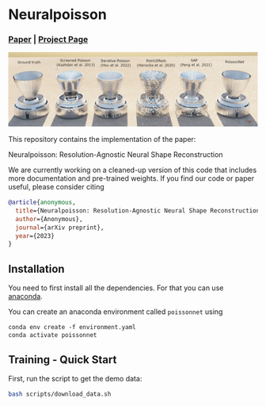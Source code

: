 # Neuralpoisson

### [**Paper**](https://arxiv.org/abs/2308.01766) | [**Project Page**](https://juliushege.com/poissonnet/)

![](./media/figure_benchmark.png)

This repository contains the implementation of the paper:

Neuralpoisson: Resolution-Agnostic Neural Shape Reconstruction

We are currently working on a cleaned-up version of this code that includes more documentation and pre-trained weights. If you find our code or paper useful, please consider citing
```bibtex
@article{anonymous,
  title={Neuralpoisson: Resolution-Agnostic Neural Shape Reconstruction},
  author={Anonymous},
  journal={arXiv preprint},
  year={2023}
}
```


## Installation

You need to first install all the dependencies. For that you can use [anaconda](https://www.anaconda.com/). 

You can create an anaconda environment called `poissonnet` using
```
conda env create -f environment.yaml
conda activate poissonnet
```

## Training - Quick Start

First, run the script to get the demo data:

```bash
bash scripts/download_data.sh
```
